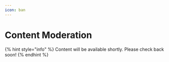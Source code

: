 ```yaml
---
icon: ban
---
```


# Content Moderation

{% hint style="info" %}
Content will be available shortly. Please check back soon!
{% endhint %}
